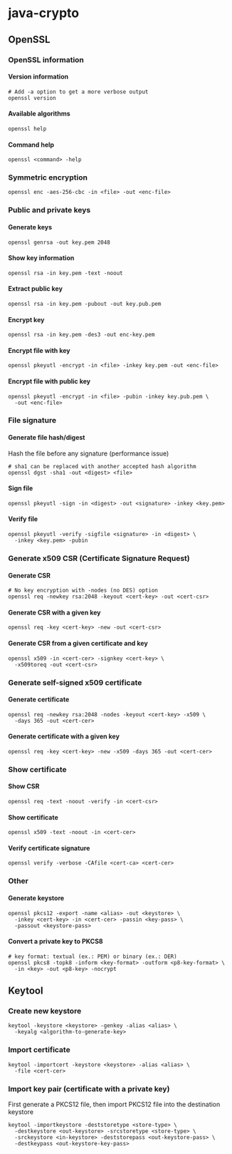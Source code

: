 # java-crypto

## OpenSSL

### OpenSSL information

#### Version information

```shell
# Add -a option to get a more verbose output
openssl version
```

#### Available algorithms

```shell
openssl help
```

#### Command help

```shell
openssl <command> -help
```

### Symmetric encryption

```shell
openssl enc -aes-256-cbc -in <file> -out <enc-file>
```

### Public and private keys

#### Generate keys

```shell
openssl genrsa -out key.pem 2048
```

#### Show key information

```shell
openssl rsa -in key.pem -text -noout
```

#### Extract public key

```shell
openssl rsa -in key.pem -pubout -out key.pub.pem
```

#### Encrypt key

```shell
openssl rsa -in key.pem -des3 -out enc-key.pem
```

#### Encrypt file with key

```shell
openssl pkeyutl -encrypt -in <file> -inkey key.pem -out <enc-file>
```

#### Encrypt file with public key

```shell
openssl pkeyutl -encrypt -in <file> -pubin -inkey key.pub.pem \
  -out <enc-file>
```

### File signature

#### Generate file hash/digest

Hash the file before any signature (performance issue)

```shell
# sha1 can be replaced with another accepted hash algorithm
openssl dgst -sha1 -out <digest> <file>
```

#### Sign file

```shell
openssl pkeyutl -sign -in <digest> -out <signature> -inkey <key.pem>
```

#### Verify file

```shell
openssl pkeyutl -verify -sigfile <signature> -in <digest> \
  -inkey <key.pem> -pubin
```

### Generate x509 CSR (Certificate Signature Request)

#### Generate CSR

```shell
# No key encryption with -nodes (no DES) option
openssl req -newkey rsa:2048 -keyout <cert-key> -out <cert-csr>
```

#### Generate CSR with a given key

```shell
openssl req -key <cert-key> -new -out <cert-csr>
```

#### Generate CSR from a given certificate and key

```shell
openssl x509 -in <cert-cer> -signkey <cert-key> \
  -x509toreq -out <cert-csr>
```

### Generate self-signed x509 certificate

#### Generate certificate

```shell
openssl req -newkey rsa:2048 -nodes -keyout <cert-key> -x509 \
  -days 365 -out <cert-cer>
```

#### Generate certificate with a given key

```shell
openssl req -key <cert-key> -new -x509 -days 365 -out <cert-cer>
```

### Show certificate

#### Show CSR

```shell
openssl req -text -noout -verify -in <cert-csr>
```

#### Show certificate

```shell
openssl x509 -text -noout -in <cert-cer>
```

#### Verify certificate signature

```shell
openssl verify -verbose -CAfile <cert-ca> <cert-cer>
```

### Other

#### Generate keystore

```shell
openssl pkcs12 -export -name <alias> -out <keystore> \
  -inkey <cert-key> -in <cert-cer> -passin <key-pass> \
  -passout <keystore-pass>
```

#### Convert a private key to PKCS8

```shell
# key format: textual (ex.: PEM) or binary (ex.: DER)
openssl pkcs8 -topk8 -inform <key-format> -outform <p8-key-format> \
  -in <key> -out <p8-key> -nocrypt
```

## Keytool

### Create new keystore

```shell
keytool -keystore <keystore> -genkey -alias <alias> \
  -keyalg <algorithm-to-generate-key>
```

### Import certificate

```shell
keytool -importcert -keystore <keystore> -alias <alias> \
  -file <cert-cer>
```

### Import key pair (certificate with a private key)

First generate a PKCS12 file, then import PKCS12 file into the destination keystore

```shell
keytool -importkeystore -deststoretype <store-type> \
  -destkeystore <out-keystore> -srcstoretype <store-type> \
  -srckeystore <in-keystore> -deststorepass <out-keystore-pass> \
  -destkeypass <out-keystore-key-pass>
```